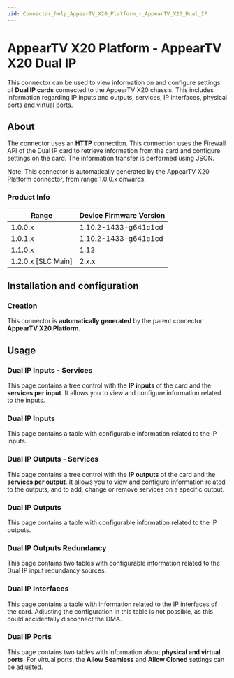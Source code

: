 ```yaml
---
uid: Connector_help_AppearTV_X20_Platform_-_AppearTV_X20_Dual_IP
---
```


# AppearTV X20 Platform - AppearTV X20 Dual IP

This connector can be used to view information on and configure settings of **Dual IP cards** connected to the AppearTV X20 chassis. This includes information regarding IP inputs and outputs, services, IP interfaces, physical ports and virtual ports.

## About

The connector uses an **HTTP** connection. This connection uses the Firewall API of the Dual IP card to retrieve information from the card and configure settings on the card. The information transfer is performed using JSON.

Note: This connector is automatically generated by the AppearTV X20 Platform connector, from range 1.0.0.x onwards.

### Product Info

| **Range**     | **Device Firmware Version** |
|----------------------|-----------------------------|
| 1.0.0.x              | 1.10.2-1433-g641c1cd        |
| 1.0.1.x              | 1.10.2-1433-g641c1cd        |
| 1.1.0.x              | 1.12                        |
| 1.2.0.x [SLC Main]   | 2.x.x                       |

## Installation and configuration

### Creation

This connector is **automatically generated** by the parent connector **AppearTV X20 Platform**.

## Usage

### Dual IP Inputs - Services

This page contains a tree control with the **IP inputs** of the card and the **services per input**. It allows you to view and configure information related to the inputs.

### Dual IP Inputs

This page contains a table with configurable information related to the IP inputs.

### Dual IP Outputs - Services

This page contains a tree control with the **IP outputs** of the card and the **services per output**. It allows you to view and configure information related to the outputs, and to add, change or remove services on a specific output.

### Dual IP Outputs

This page contains a table with configurable information related to the IP outputs.

### Dual IP Outputs Redundancy

This page contains two tables with configurable information related to the Dual IP input redundancy sources.

### Dual IP Interfaces

This page contains a table with information related to the IP interfaces of the card. Adjusting the configuration in this table is not possible, as this could accidentally disconnect the DMA.

### Dual IP Ports

This page contains two tables with information about **physical and virtual ports**. For virtual ports, the **Allow Seamless** and **Allow Cloned** settings can be adjusted.
